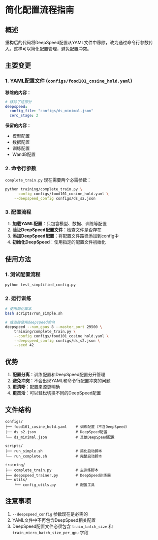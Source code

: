 # 简化配置流程指南

## 概述

重构后的代码将DeepSpeed配置从YAML文件中移除，改为通过命令行参数传入。这样可以简化配置管理，避免配置冲突。

## 主要变更

### 1. YAML配置文件 (`configs/food101_cosine_hold.yaml`)

**移除的内容：**
```yaml
# 移除了这部分
deepspeed:
  config_file: "configs/ds_minimal.json"
  zero_stage: 2
```

**保留的内容：**
- 模型配置
- 数据配置
- 训练配置
- WandB配置

### 2. 命令行参数

`complete_train.py` 现在需要两个必需参数：

```bash
python training/complete_train.py \
    --config configs/food101_cosine_hold.yaml \
    --deepspeed_config configs/ds_s2.json
```

### 3. 配置流程

1. **加载YAML配置**：只包含模型、数据、训练等配置
2. **验证DeepSpeed配置文件**：检查文件是否存在
3. **添加DeepSpeed配置**：将配置文件路径添加到config中
4. **初始化DeepSpeed**：使用指定的配置文件初始化

## 使用方法

### 1. 测试配置流程

```bash
python test_simplified_config.py
```

### 2. 运行训练

```bash
# 使用简化脚本
bash scripts/run_simple.sh

# 或直接使用deepspeed命令
deepspeed --num_gpus 8 --master_port 29500 \
    training/complete_train.py \
    --config configs/food101_cosine_hold.yaml \
    --deepspeed_config configs/ds_s2.json \
    --seed 42
```

## 优势

1. **配置分离**：训练配置和DeepSpeed配置分开管理
2. **避免冲突**：不会出现YAML和命令行配置冲突的问题
3. **更清晰**：配置来源更明确
4. **更灵活**：可以轻松切换不同的DeepSpeed配置

## 文件结构

```
configs/
├── food101_cosine_hold.yaml    # 训练配置（不含DeepSpeed）
├── ds_s2.json                  # DeepSpeed配置
└── ds_minimal.json             # 其他DeepSpeed配置

scripts/
├── run_simple.sh               # 简化启动脚本
└── run_complete.sh             # 完整启动脚本

training/
├── complete_train.py           # 主训练脚本
├── deepspeed_trainer.py        # DeepSpeed训练器
└── utils/
    └── config_utils.py         # 配置工具
```

## 注意事项

1. `--deepspeed_config` 参数现在是必需的
2. YAML文件中不再包含DeepSpeed相关配置
3. DeepSpeed配置文件必须包含 `train_batch_size` 和 `train_micro_batch_size_per_gpu` 字段 